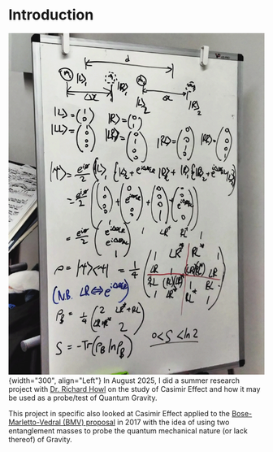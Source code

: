 # Introduction
![](20250801_184529496.JPG){width="300", align="Left"} In August 2025, I did a summer research project with [Dr. Richard Howl](https://pure.royalholloway.ac.uk/en/persons/richard-howl) on the study of Casimir Effect and how it may be used as a probe/test of Quantum Gravity.

This project in specific also looked at Casimir Effect applied to the [Bose-Marletto-Vedral (BMV) proposal]((https://journals.aps.org/prl/pdf/10.1103/PhysRevLett.119.240401)) in 2017 with the idea of using two entanglement masses to probe the quantum mechanical nature (or lack thereof) of Gravity. 

  